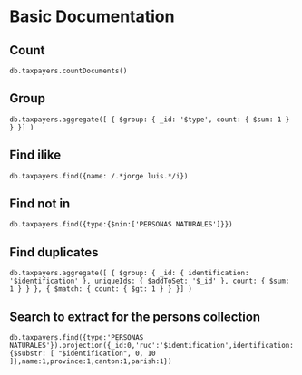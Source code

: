 # Basic Documentation 

## Count
```
db.taxpayers.countDocuments()
```
## Group
```
db.taxpayers.aggregate([ { $group: { _id: '$type', count: { $sum: 1 } } }] )
```
## Find ilike
```
db.taxpayers.find({name: /.*jorge luis.*/i})
```
## Find not in
```
db.taxpayers.find({type:{$nin:['PERSONAS NATURALES']}})
```
## Find duplicates
```
db.taxpayers.aggregate([ { $group: { _id: { identification: '$identification' }, uniqueIds: { $addToSet: '$_id' }, count: { $sum: 1 } } }, { $match: { count: { $gt: 1 } } }] )
```
## Search to extract for the persons collection
```
db.taxpayers.find({type:'PERSONAS NATURALES'}).projection({_id:0,'ruc':'$identification',identification:{$substr: [ "$identification", 0, 10 ]},name:1,province:1,canton:1,parish:1})
```
